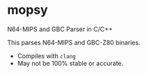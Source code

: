# mopsy
N64-MIPS and GBC Parser in C/C++

This parses N64-MIPS and GBC-Z80 binaries.
- Compiles with ``clang``
- May not be 100% stable or accurate.
